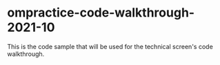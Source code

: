 # ompractice-code-walkthrough-2021-10
This is the code sample that will be used for the technical screen's code walkthrough.
